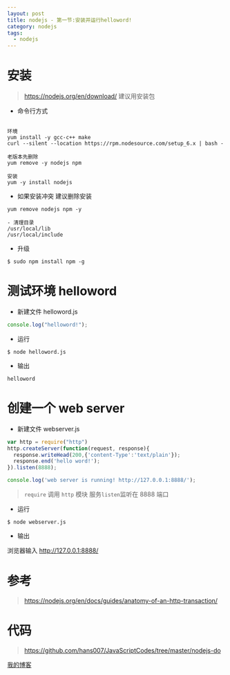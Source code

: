 ```yaml
---
layout: post
title: nodejs - 第一节:安装并运行helloword!
category: nodejs
tags:
  - nodejs
---
```


# 安装

> https://nodejs.org/en/download/
> 建议用安装包


- 命令行方式

```

环境
yum install -y gcc-c++ make
curl --silent --location https://rpm.nodesource.com/setup_6.x | bash -

老版本先删除
yum remove -y nodejs npm

安装
yum -y install nodejs
```

- 如果安装冲突 建议删除安装

```
yum remove nodejs npm -y

- 清理目录
/usr/local/lib
/usr/local/include
```

- 升级

```
$ sudo npm install npm -g
```

# 测试环境 helloword

- 新建文件 helloword.js

```javascript
console.log("helloword!");
```

- 运行

```
$ node helloword.js
```

- 输出

```
helloword
```

# 创建一个 web server

- 新建文件 webserver.js

```javascript
var http = require("http")
http.createServer(function(request, response){
  response.writeHead(200,{'content-Type':'text/plain'});
  response.end('hello word!');
}).listen(8888);

console.log('web server is running! http://127.0.0.1:8888/');
```

> `require` 调用 `http` 模块
> 服务`listen`监听在 8888 端口

- 运行

```
$ node webserver.js
```

- 输出

浏览器输入 http://127.0.0.1:8888/

# 参考

> https://nodejs.org/en/docs/guides/anatomy-of-an-http-transaction/

# 代码

> https://github.com/hans007/JavaScriptCodes/tree/master/nodejs-do

[我的博客](https://hans007.github.io)